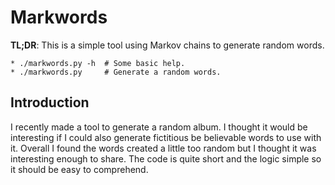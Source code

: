 # Markwords

**TL;DR**: This is a simple tool using Markov chains to generate random words.
```
* ./markwords.py -h  # Some basic help.
* ./markwords.py     # Generate a random words.
```

## Introduction
I recently made a tool to generate a random album. I thought it would be interesting if I could also generate fictitious be believable words to use with it. Overall I found the words created a little too random but I thought it was interesting enough to share. The code is quite short and the logic simple so it should be easy to comprehend.
